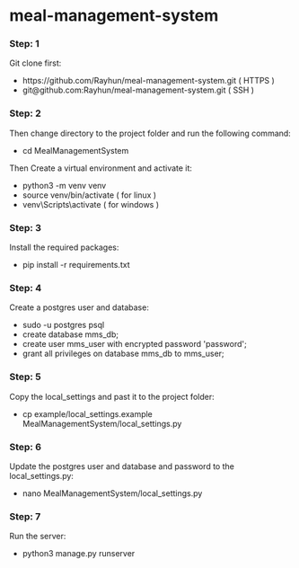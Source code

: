 # meal-management-system
<h3>Step: 1</h3>
Git clone first:
<ul>
    <li>https://github.com/Rayhun/meal-management-system.git ( HTTPS )</li>
    <li>git@github.com:Rayhun/meal-management-system.git ( SSH )</li>
</ul>
<h3>Step: 2</h3>
Then change directory to the project folder and run the following command:
<ul>
    <li>cd MealManagementSystem</li>
</ul>
Then Create a virtual environment and activate it:
<ul>
    <li>python3 -m venv venv</li>
    <li>source venv/bin/activate ( for linux )</li>
    <li>venv\Scripts\activate ( for windows )</li>
</ul>
<h3>Step: 3</h3>
Install the required packages:
<ul>
    <li>pip install -r requirements.txt</li>
</ul>
<h3>Step: 4</h3>
Create a postgres user and database:
<ul>
    <li>sudo -u postgres psql</li>
    <li>create database mms_db;</li>
    <li>create user mms_user with encrypted password 'password';</li>
    <li>grant all privileges on database mms_db to mms_user;</li>
</ul>
<h3>Step: 5</h3>
Copy the local_settings and past it to the project folder:
<ul>
    <li>cp example/local_settings.example MealManagementSystem/local_settings.py</li>
</ul>
<h3>Step: 6</h3>
Update the postgres user and database and password to the local_settings.py:
<ul>
    <li>nano MealManagementSystem/local_settings.py</li>
</ul>
<h3>Step: 7</h3>
Run the server:
<ul>
    <li>python3 manage.py runserver</li>
</ul>